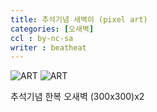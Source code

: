 ```yaml
---
title: 추석기념 새벽이 (pixel art)
categories: [오새벽]
ccl : by-nc-sa
writer : beatheat
---
```


![ART](https://cdn.discordapp.com/attachments/987651683687481394/1019136205406875668/x2type2.png)
![ART](https://cdn.discordapp.com/attachments/987651683687481394/1019136205151010866/x2b.png)

추석기념 한복 오새벽 (300x300)x2   